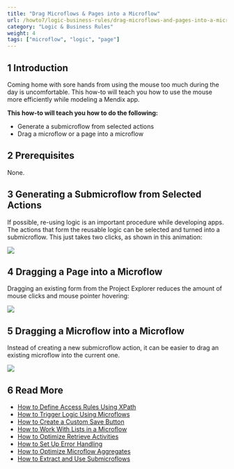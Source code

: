 ```yaml
---
title: "Drag Microflows & Pages into a Microflow"
url: /howto7/logic-business-rules/drag-microflows-and-pages-into-a-microflow/
category: "Logic & Business Rules"
weight: 4
tags: ["microflow", "logic", "page"]
---
```


## 1 Introduction

Coming home with sore hands from using the mouse too much during the day is uncomfortable. This how-to will teach you how to use the mouse more efficiently while modeling a Mendix app.

**This how-to will teach you how to do the following:**

* Generate a submicroflow from selected actions
* Drag a microflow or a page into a microflow

## 2 Prerequisites

None.

## 3 Generating a Submicroflow from Selected Actions

If possible, re-using logic is an important procedure while developing apps. The actions that form the reusable logic can be selected and turned into a submicroflow. This just takes two clicks, as shown in this animation:

![](/attachments/howto7/logic-business-rules/drag-microflows-and-pages-into-a-microflow/18580993.gif)

## 4 Dragging a Page into a Microflow

Dragging an existing form from the Project Explorer reduces the amount of mouse clicks and mouse pointer hovering:

![](/attachments/howto7/logic-business-rules/drag-microflows-and-pages-into-a-microflow/18580992.gif)

## 5 Dragging a Microflow into a Microflow

Instead of creating a new submicroflow action, it can be easier to drag an existing microflow into the current one.

![](/attachments/howto7/logic-business-rules/drag-microflows-and-pages-into-a-microflow/18580991.gif)

## 6 Read More

* [How to Define Access Rules Using XPath](/howto7/logic-business-rules/define-access-rules-using-xpath/)
* [How to Trigger Logic Using Microflows](/howto7/logic-business-rules/triggering-logic-using-microflows/)
* [How to Create a Custom Save Button](/howto7/logic-business-rules/create-a-custom-save-button/)
* [How to Work With Lists in a Microflow](/howto7/logic-business-rules/working-with-lists-in-a-microflow/)
* [How to Optimize Retrieve Activities](/howto7/logic-business-rules/optimizing-retrieve-activities/)
* [How to Set Up Error Handling](/howto7/logic-business-rules/set-up-error-handling/)
* [How to Optimize Microflow Aggregates](/howto7/logic-business-rules/optimizing-microflow-aggregates/)
* [How to Extract and Use Submicroflows](/howto7/logic-business-rules/extract-and-use-sub-microflows/)
